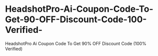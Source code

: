 # HeadshotPro-Ai-Coupon-Code-To-Get-90-OFF-Discount-Code-100-Verified-
HeadshotPro Ai Coupon Code To Get 90% OFF Discount Code (100% Verified)
